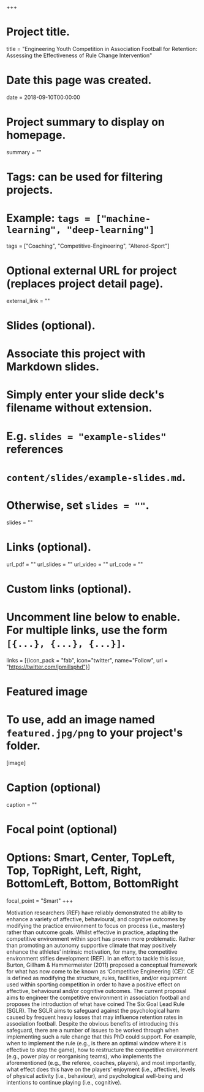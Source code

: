 +++
# Project title.
title = "Engineering Youth Competition in Association Football for Retention: Assessing the Effectiveness of Rule Change Intervention"

# Date this page was created.
date = 2018-09-10T00:00:00

# Project summary to display on homepage.
summary = ""

# Tags: can be used for filtering projects.
# Example: `tags = ["machine-learning", "deep-learning"]`
tags = ["Coaching", "Competitive-Engineering", "Altered-Sport"]

# Optional external URL for project (replaces project detail page).
external_link = ""

# Slides (optional).
#   Associate this project with Markdown slides.
#   Simply enter your slide deck's filename without extension.
#   E.g. `slides = "example-slides"` references 
#   `content/slides/example-slides.md`.
#   Otherwise, set `slides = ""`.
slides = ""

# Links (optional).
url_pdf = ""
url_slides = ""
url_video = ""
url_code = ""

# Custom links (optional).
#   Uncomment line below to enable. For multiple links, use the form `[{...}, {...}, {...}]`.
links = [{icon_pack = "fab", icon="twitter", name="Follow", url = "https://twitter.com/jpmillsphd"}]

# Featured image
# To use, add an image named `featured.jpg/png` to your project's folder. 
[image]
  # Caption (optional)
  caption = ""
  
  # Focal point (optional)
  # Options: Smart, Center, TopLeft, Top, TopRight, Left, Right, BottomLeft, Bottom, BottomRight
  focal_point = "Smart"
+++

Motivation researchers (REF) have reliably demonstrated the ability to enhance a variety of affective, behavioural, and cognitive outcomes by modifying the practice environment to focus on process (i.e., mastery) rather than outcome goals. Whilst effective in practice, adapting the competitive environment within sport has proven more problematic. Rather than promoting an autonomy supportive climate that may positively enhance the athletes’ intrinsic motivation, for many, the competitive environment stifles development (REF). In an effort to tackle this issue, Burton, Gillham & Hammermeister (2011) proposed a conceptual framework for what has now come to be known as ‘Competitive Engineering (CE)’. CE is defined as modifying the structure, rules, facilities, and/or equipment used within sporting competition in order to have a positive effect on affective, behavioural and/or cognitive outcomes. The current proposal aims to engineer the competitive environment in association football and proposes the introduction of what have coined The Six Goal Lead Rule (SGLR). The SGLR aims to safeguard against the psychological harm caused by frequent heavy losses that may influence retention rates in association football. Despite the obvious benefits of introducing this safeguard, there are a number of issues to be worked through when implementing such a rule change that this PhD could support. For example, when to implement the rule (e.g., is there an optimal window where it is effective to stop the game), how to restructure the competitive environment (e.g., power play or reorganising teams), who implements the aforementioned (e.g., the referee, coaches, players), and most importantly, what effect does this have on the players’ enjoyment (i.e., affective), levels of physical activity (i.e., behaviour), and psychological well-being and intentions to continue playing (i.e., cognitive). 